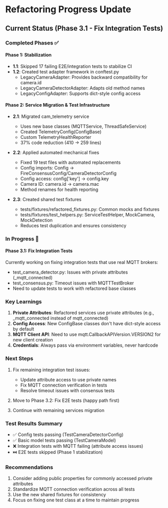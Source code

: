 # Refactoring Progress Update

## Current Status (Phase 3.1 - Fix Integration Tests)

### Completed Phases ✅

#### Phase 1: Stabilization
- **1.1**: Skipped 17 failing E2E/integration tests to stabilize CI
- **1.2**: Created test adapter framework in conftest.py
  - LegacyCameraAdapter: Provides backward compatibility for camera.id
  - LegacyCameraDetectorAdapter: Adapts old method names
  - LegacyConfigAdapter: Supports dict-style config access

#### Phase 2: Service Migration & Test Infrastructure
- **2.1**: Migrated cam_telemetry service
  - Uses new base classes (MQTTService, ThreadSafeService)
  - Created TelemetryConfig(ConfigBase)
  - Custom TelemetryHealthReporter
  - 37% code reduction (410 → 259 lines)
  
- **2.2**: Applied automated mechanical fixes
  - Fixed 19 test files with automated replacements
  - Config imports: Config → FireConsensusConfig/CameraDetectorConfig  
  - Config access: config['key'] → config.key
  - Camera ID: camera.id → camera.mac
  - Method renames for health reporting
  
- **2.3**: Created shared test fixtures
  - tests/fixtures/refactored_fixtures.py: Common mocks and fixtures
  - tests/fixtures/test_helpers.py: ServiceTestHelper, MockCamera, MockDetection
  - Reduces test duplication and ensures consistency

### In Progress 🚧

#### Phase 3.1: Fix Integration Tests
Currently working on fixing integration tests that use real MQTT brokers:
- test_camera_detector.py: Issues with private attributes (_mqtt_connected)
- test_consensus.py: Timeout issues with MQTTTestBroker
- Need to update tests to work with refactored base classes

### Key Learnings

1. **Private Attributes**: Refactored services use private attributes (e.g., _mqtt_connected instead of mqtt_connected)
2. **Config Access**: New ConfigBase classes don't have dict-style access by default
3. **MQTT Client API**: Need to use mqtt.CallbackAPIVersion.VERSION2 for new client creation
4. **Credentials**: Always pass via environment variables, never hardcode

### Next Steps

1. Fix remaining integration test issues:
   - Update attribute access to use private names
   - Fix MQTT connection verification in tests
   - Resolve timeout issues with consensus tests

2. Move to Phase 3.2: Fix E2E tests (happy path first)

3. Continue with remaining services migration

### Test Results Summary

- ✅ Config tests passing (TestCameraDetectorConfig)
- ✅ Basic model tests passing (TestCameraModel)
- ❌ Integration tests with MQTT failing (attribute access issues)
- ⏭️ E2E tests skipped (Phase 1 stabilization)

### Recommendations

1. Consider adding public properties for commonly accessed private attributes
2. Standardize MQTT connection verification across all tests
3. Use the new shared fixtures for consistency
4. Focus on fixing one test class at a time to maintain progress